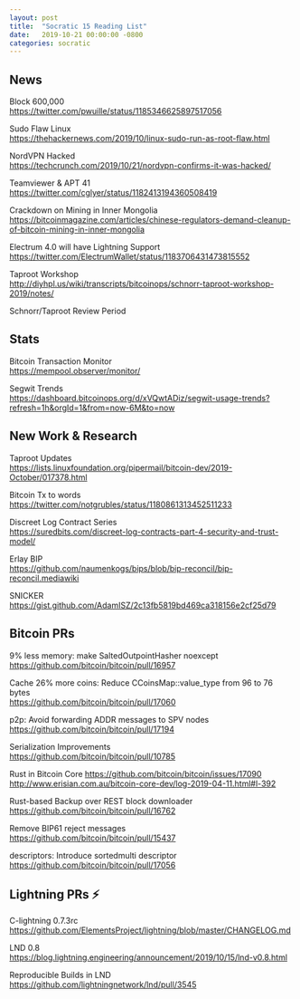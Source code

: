 ```yaml
---
layout: post
title:  "Socratic 15 Reading List"
date:   2019-10-21 00:00:00 -0800
categories: socratic
---
```


## News

Block 600,000  
<https://twitter.com/pwuille/status/1185346625897517056>

Sudo Flaw Linux  
<https://thehackernews.com/2019/10/linux-sudo-run-as-root-flaw.html>

NordVPN Hacked  
<https://techcrunch.com/2019/10/21/nordvpn-confirms-it-was-hacked/>

Teamviewer & APT 41  
<https://twitter.com/cglyer/status/1182413194360508419>

Crackdown on Mining in Inner Mongolia  
<https://bitcoinmagazine.com/articles/chinese-regulators-demand-cleanup-of-bitcoin-mining-in-inner-mongolia>

Electrum 4.0 will have Lightning Support  
<https://twitter.com/ElectrumWallet/status/1183706431473815552>

Taproot Workshop  
<http://diyhpl.us/wiki/transcripts/bitcoinops/schnorr-taproot-workshop-2019/notes/>

Schnorr/Taproot Review Period  


## Stats

Bitcoin Transaction Monitor  
<https://mempool.observer/monitor/>

Segwit Trends  
<https://dashboard.bitcoinops.org/d/xVQwtADiz/segwit-usage-trends?refresh=1h&orgId=1&from=now-6M&to=now>


## New Work & Research

Taproot Updates  
<https://lists.linuxfoundation.org/pipermail/bitcoin-dev/2019-October/017378.html>

Bitcoin Tx to words  
<https://twitter.com/notgrubles/status/1180861313452511233>

Discreet Log Contract Series  
<https://suredbits.com/discreet-log-contracts-part-4-security-and-trust-model/>

Erlay BIP  
<https://github.com/naumenkogs/bips/blob/bip-reconcil/bip-reconcil.mediawiki>

SNICKER  
<https://gist.github.com/AdamISZ/2c13fb5819bd469ca318156e2cf25d79>


## Bitcoin PRs

9% less memory: make SaltedOutpointHasher noexcept  
<https://github.com/bitcoin/bitcoin/pull/16957>

Cache 26% more coins: Reduce CCoinsMap::value_type from 96 to 76 bytes  
<https://github.com/bitcoin/bitcoin/pull/17060>

p2p: Avoid forwarding ADDR messages to SPV nodes  
<https://github.com/bitcoin/bitcoin/pull/17194>

Serialization Improvements  
<https://github.com/bitcoin/bitcoin/pull/10785>

Rust in Bitcoin Core
<https://github.com/bitcoin/bitcoin/issues/17090>  
<http://www.erisian.com.au/bitcoin-core-dev/log-2019-04-11.html#l-392>

Rust-based Backup over REST block downloader  
<https://github.com/bitcoin/bitcoin/pull/16762>

Remove BIP61 reject messages  
<https://github.com/bitcoin/bitcoin/pull/15437>

descriptors: Introduce sortedmulti descriptor  
<https://github.com/bitcoin/bitcoin/pull/17056>


## Lightning PRs ⚡

C-lightning 0.7.3rc  
<https://github.com/ElementsProject/lightning/blob/master/CHANGELOG.md>

LND 0.8  
<https://blog.lightning.engineering/announcement/2019/10/15/lnd-v0.8.html>

Reproducible Builds in LND  
<https://github.com/lightningnetwork/lnd/pull/3545>


